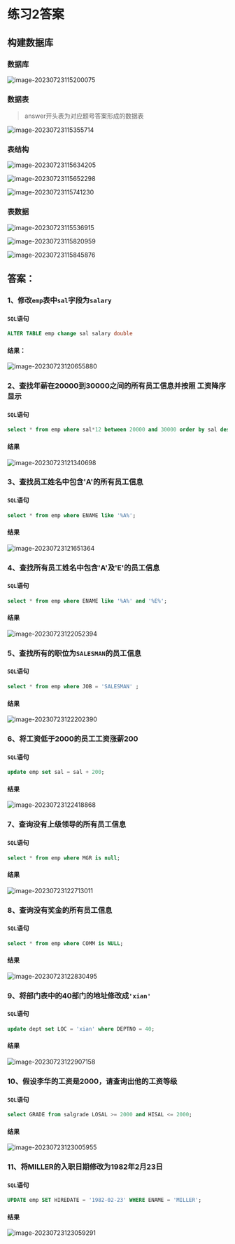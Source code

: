 # 练习2答案

## 构建数据库

### 数据库

![image-20230723115200075](https://s2.loli.net/2023/07/23/xWHkTcmedP136OJ.png)

### 数据表

> answer开头表为对应题号答案形成的数据表

![image-20230723115355714](https://s2.loli.net/2023/07/23/uaFfjI93CExYDNm.png)

### 表结构

![image-20230723115634205](https://s2.loli.net/2023/07/23/6k9egAf2huQjvHp.png)

![image-20230723115652298](https://s2.loli.net/2023/07/23/KeQjUPn8ErC6wmy.png)

![image-20230723115741230](https://s2.loli.net/2023/07/23/86CD1pQx9bWZkvn.png)

### 表数据

![image-20230723115536915](https://s2.loli.net/2023/07/23/x51aFvUbBk69WdX.png)

![image-20230723115820959](https://s2.loli.net/2023/07/23/a5S8QN4ZFDAdTW6.png)

![image-20230723115845876](https://s2.loli.net/2023/07/23/iljSoRUKt7D34Ws.png)

## 答案：

### 1、修改`emp`表中`sal`字段为`salary`

#### `SQL`语句

```sql
ALTER TABLE emp change sal salary double
```

####  结果：

![image-20230723120655880](https://s2.loli.net/2023/07/23/dIotcJ1Wg4Cihel.png)

### 2、查找年薪在20000到30000之间的所有员工信息并按照 工资降序显示 

#### `SQL`语句

```sql
select * from emp where sal*12 between 20000 and 30000 order by sal desc;
```

####  结果

![image-20230723121340698](https://s2.loli.net/2023/07/23/ONPs8U953qcweh7.png)

### 3、查找员工姓名中包含'A'的所有员工信息 

#### `SQL`语句

```sql
select * from emp where ENAME like '%A%';
```

####  结果

![image-20230723121651364](https://s2.loli.net/2023/07/23/OE8Wx59IlbK2f3B.png)

### 4、查找所有员工姓名中包含'A'及'E'的员工信息

#### `SQL`语句

```sql
select * from emp where ENAME like '%A%' and '%E%';
```

####  结果

![image-20230723122052394](https://s2.loli.net/2023/07/23/eQI3mSuX2r6gRdF.png)

### 5、查找所有的职位为`SALESMAN`的员工信息 

#### `SQL`语句

```sql
select * from emp where JOB = 'SALESMAN' ;
```

####  结果

![image-20230723122202390](https://s2.loli.net/2023/07/23/VUfQI8qLJtO6jzK.png)

### 6、将工资低于2000的员工工资涨薪200 

#### `SQL`语句

```sql
update emp set sal = sal + 200;
```

####  结果

![image-20230723122418868](https://s2.loli.net/2023/07/23/GkcZYeqtpyxg4Ad.png)

### 7、查询没有上级领导的所有员工信息 

#### `SQL`语句

```sql
select * from emp where MGR is null;
```

####  结果

![image-20230723122713011](https://s2.loli.net/2023/07/23/EQziBrKHDIml4gb.png)

### 8、查询没有奖金的所有员工信息

#### `SQL`语句

```sql
select * from emp where COMM is NULL;
```

####  结果

![image-20230723122830495](https://s2.loli.net/2023/07/23/6maOuVsZd2oC4lp.png)

### 9、将部门表中的40部门的地址修改成`'xian'` 

#### `SQL`语句

```sql
update dept set LOC = 'xian' where DEPTNO = 40;
```

####  结果

![image-20230723122907158](https://s2.loli.net/2023/07/23/qrapiOnEAhje41L.png)

### 10、假设李华的工资是2000，请查询出他的工资等级

#### `SQL`语句

```sql
select GRADE from salgrade LOSAL >= 2000 and HISAL <= 2000;
```

####  结果

![image-20230723123005955](https://s2.loli.net/2023/07/23/beCaWrVLh2FfASl.png)

### 11、将MILLER的入职日期修改为1982年2月23日

#### `SQL`语句

```sql
UPDATE emp SET HIREDATE = '1982-02-23' WHERE ENAME = 'MILLER';
```

####  结果

![image-20230723123059291](https://s2.loli.net/2023/07/23/aDYxFVwk6RBJopW.png)